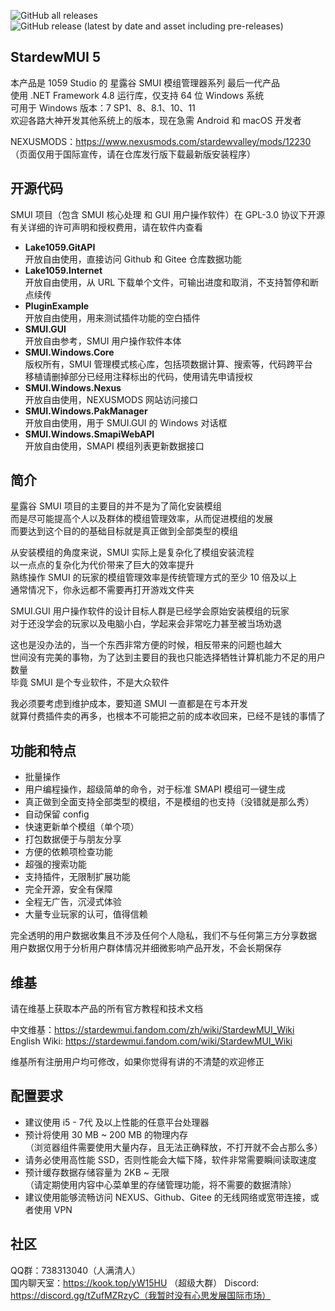 ![GitHub all releases](https://img.shields.io/github/downloads/Lake1059/StardewMUI-5/total?color=blue&label=GitHub%20发行版全部下载次数&style=flat-square)
![GitHub release (latest by date and asset including pre-releases)](https://img.shields.io/github/downloads-pre/Lake1059/StardewMUI-5/latest/StardewMUI.5.Installer.exe?color=blue&label=最新版本下载数量&style=flat-square)

## StardewMUI 5
本产品是 1059 Studio 的 星露谷 SMUI 模组管理器系列 最后一代产品  
使用 .NET Framework 4.8 运行库，仅支持 64 位 Windows 系统  
可用于 Windows 版本：7 SP1、8、8.1、10、11  
欢迎各路大神开发其他系统上的版本，现在急需 Android 和 macOS 开发者  

NEXUSMODS：https://www.nexusmods.com/stardewvalley/mods/12230  
（页面仅用于国际宣传，请在仓库发行版下载最新版安装程序）

## 开源代码
SMUI 项目（包含 SMUI 核心处理 和 GUI 用户操作软件）在 GPL-3.0 协议下开源  
有关详细的许可声明和授权费用，请在软件内查看

+ **Lake1059.GitAPI**  
	开放自由使用，直接访问 Github 和 Gitee 仓库数据功能
+ **Lake1059.Internet**  
	开放自由使用，从 URL 下载单个文件，可输出进度和取消，不支持暂停和断点续传
+ **PluginExample**  
	开放自由使用，用来测试插件功能的空白插件
+ **SMUI.GUI**  
	开放自由参考，SMUI 用户操作软件本体
+ **SMUI.Windows.Core**  
	版权所有，SMUI 管理模式核心库，包括项数据计算、搜索等，代码跨平台  
	移植请删掉部分已经用注释标出的代码，使用请先申请授权
+ **SMUI.Windows.Nexus**  
	开放自由使用，NEXUSMODS 网站访问接口
+ **SMUI.Windows.PakManager**  
	开放自由使用，用于 SMUI.GUI 的 Windows 对话框
+ **SMUI.Windows.SmapiWebAPI**  
	开放自由使用，SMAPI 模组列表更新数据接口

## 简介
星露谷 SMUI 项目的主要目的并不是为了简化安装模组  
而是尽可能提高个人以及群体的模组管理效率，从而促进模组的发展  
而要达到这个目的的基础目标就是真正做到全部类型的模组

从安装模组的角度来说，SMUI 实际上是复杂化了模组安装流程  
以一点点的复杂化为代价带来了巨大的效率提升  
熟练操作 SMUI 的玩家的模组管理效率是传统管理方式的至少 10 倍及以上  
通常情况下，你永远都不需要再打开游戏文件夹

SMUI.GUI 用户操作软件的设计目标人群是已经学会原始安装模组的玩家  
对于还没学会的玩家以及电脑小白，学起来会非常吃力甚至被当场劝退

这也是没办法的，当一个东西非常方便的时候，相反带来的问题也越大  
世间没有完美的事物，为了达到主要目的我也只能选择牺牲计算机能力不足的用户数量  
毕竟 SMUI 是个专业软件，不是大众软件

我必须要考虑到维护成本，要知道 SMUI 一直都是在亏本开发  
就算付费插件卖的再多，也根本不可能把之前的成本收回来，已经不是钱的事情了

## 功能和特点
+ 批量操作
+ 用户编程操作，超级简单的命令，对于标准 SMAPI 模组可一键生成
+ 真正做到全面支持全部类型的模组，不是模组的也支持（没错就是那么秀）
+ 自动保留 config
+ 快速更新单个模组（单个项）
+ 打包数据便于与朋友分享
+ 方便的依赖项检查功能
+ 超强的搜索功能
+ 支持插件，无限制扩展功能
+ 完全开源，安全有保障
+ 全程无广告，沉浸式体验
+ 大量专业玩家的认可，值得信赖

完全透明的用户数据收集且不涉及任何个人隐私，我们不与任何第三方分享数据  
用户数据仅用于分析用户群体情况并细微影响产品开发，不会长期保存

## 维基
请在维基上获取本产品的所有官方教程和技术文档

中文维基：https://stardewmui.fandom.com/zh/wiki/StardewMUI_Wiki  
English Wiki: https://stardewmui.fandom.com/wiki/StardewMUI_Wiki

维基所有注册用户均可修改，如果你觉得有讲的不清楚的欢迎修正

## 配置要求
+ 建议使用 i5 - 7代 及以上性能的任意平台处理器
+ 预计将使用 30 MB ~ 200 MB 的物理内存  
（浏览器组件需要使用大量内存，且无法正确释放，不打开就不会占那么多）  
+ 请务必使用高性能 SSD，否则性能会大幅下降，软件非常需要瞬间读取速度
+ 预计缓存数据存储容量为 2KB ~ 无限  
（请定期使用内容中心菜单里的存储管理功能，将不需要的数据清除）  
+ 建议使用能够流畅访问 NEXUS、Github、Gitee 的无线网络或宽带连接，或者使用 VPN

## 社区
QQ群：738313040（人满清人）  
国内聊天室：https://kook.top/yW15HU （超级大群）
Discord: https://discord.gg/tZufMZRzyC（我暂时没有心思发展国际市场）